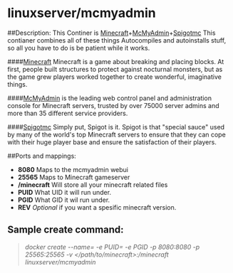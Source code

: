 # linuxserver/mcmyadmin

##Description:
This Continer is [Minecraft](https://minecraft.net/)+[McMyAdmin](https://www.mcmyadmin.com/)+[Spigotmc](http://www.spigotmc.org/) This contianer combines all of these things Autocompiles and autoinstalls stuff, so all you have to do is be patient while it works. 


####[Minecraft](https://minecraft.net/)
Minecraft is a game about breaking and placing blocks. At first, people built structures to protect against nocturnal monsters, but as the game grew players worked together to create wonderful, imaginative things.

####[McMyAdmin](https://www.mcmyadmin.com/)
is the leading web control panel and administration console for Minecraft servers, trusted by over 75000 server admins and more than 35 different service providers.

####[Spigotmc](http://www.spigotmc.org/)
Simply put, Spigot is it. Spigot is that "special sauce" used by many of the world's top Minecraft servers to ensure that they can cope with their huge player base and ensure the satisfaction of their players.


##Ports and mappings:

- **8080** Maps to the mcmyadmin webui
- **25565** Maps to Minecraft gameserver
- **/minecraft** Will store all your minecraft related files
- **PUID** What UID it will run under.
- **PGID** What GID it wil run under.
- **REV** *Optional* if you want a spesific minecraft version. 


## Sample create command:

> *docker create --name=<name> -e PUID=<UID> -e PGID <GID> -p 8080:8080 -p 25565:25565 -v </path/to/minecraft>:/minecraft linuxserver/mcmyadmin*